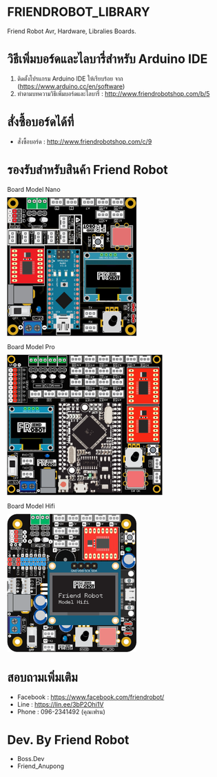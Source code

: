# FRIENDROBOT_LIBRARY
Friend Robot Avr, Hardware, Libralies Boards.

# วิธีเพิ่มบอร์ดและไลบารี่สำหรับ Arduino IDE
1. ติดตั้งโปรแกรม Arduino IDE ให้เรียบร้อย จาก (https://www.arduino.cc/en/software)
2. ทำตามบทความวิธีเพิ่มบอร์ดและไลบารี่ : http://www.friendrobotshop.com/b/5

# สั่งซื้อบอร์ดได้ที่
- สั่งซื้อบอร์ด : http://www.friendrobotshop.com/c/9

# รองรับสำหรับสินค้า Friend Robot 

Board Model Nano
<br>
<img class="img-fluid" src="./img/Model%20Nano.jpg" alt="modelnano" width="300px" style="margin-top: 10px;">
<br>

Board Model Pro
<br>
<img class="img-fluid" src="img/model_pro.png" alt="modelpro" width="360px" style="margin-top: 10px;">
<br>

Board Model Hifi
<br>
<img class="img-fluid" src="./img/Board Model Hifi.png" alt="modelHifi" width="300px" style="margin-top: 10px;">
<br>

# สอบถามเพิ่มเติม
- Facebook : https://www.facebook.com/friendrobot/
- Line : https://lin.ee/3bP2Ohi1V
- Phone : 096-2341492 (คุณเฟรน)

# Dev. By Friend Robot
- Boss.Dev
- Friend_Anupong


